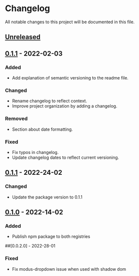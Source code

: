 # Changelog
All notable changes to this project will be documented in this file.

## [Unreleased]

## [0.1.1] - 2022-02-03
### Added
- Add explanation of semantic versioning to the readme file.

### Changed
- Rename changelog to reflect context.
- Improve project organization by adding a changelog.

### Removed
- Section about date formatting.

### Fixed
- Fix typos in changelog.
- Update changelog dates to reflect current versioning.

## [0.1.1] - 2022-24-02
### Changed
- Update the package version to 0.1.1

## [0.1.0] - 2022-14-02
### Added
- Publish npm package to both registries

##[0.0.2.0] - 2022-28-01
### Fixed
- Fix modus-dropdown issue when used with shadow dom

[unreleased]: https://github.com/trimble-oss/modus-web-components/releases/tag/v0.1.1
[0.1.1]:  https://github.com/trimble-oss/modus-web-components/releases/tag/v0.1.1
[0.1.0]:  https://github.com/trimble-oss/modus-web-components/releases/tag/v0.1.0
[0.0.19]: https://github.com/trimble-oss/modus-web-components/releases/tag/v0.0.19
[0.0.18]: https://github.com/trimble-oss/modus-web-components/releases/tag/v0.0.18
[0.0.17]: https://github.com/trimble-oss/modus-web-components/releases/tag/v0.0.17
[0.0.16]: https://github.com/trimble-oss/modus-web-components/releases/tag/v0.0.16
[0.0.15]: https://github.com/trimble-oss/modus-web-components/releases/tag/v0.0.15
[0.0.14]: https://github.com/trimble-oss/modus-web-components/releases/tag/v0.0.14
[0.0.13]: https://github.com/trimble-oss/modus-web-components/releases/tag/v0.0.13
[0.0.12]: https://github.com/trimble-oss/modus-web-components/releases/tag/v0.0.12
[0.0.11]: https://github.com/trimble-oss/modus-web-components/releases/tag/v0.0.11
[0.0.10]: https://github.com/trimble-oss/modus-web-components/releases/tag/v0.0.10
[0.0.09]: https://github.com/trimble-oss/modus-web-components/releases/tag/v0.0.9
[0.0.08]: https://github.com/trimble-oss/modus-web-components/releases/tag/v0.0.8
[0.0.07]: https://github.com/trimble-oss/modus-web-components/releases/tag/v0.0.7
[0.0.06]: https://github.com/trimble-oss/modus-web-components/releases/tag/v0.0.6
[0.0.05]: https://github.com/trimble-oss/modus-web-components/releases/tag/v0.0.5
[0.0.04]: https://github.com/trimble-oss/modus-web-components/releases/tag/v0.0.4
[0.0.03]: https://github.com/trimble-oss/modus-web-components/releases/tag/v0.0.3
